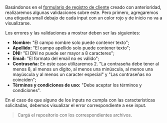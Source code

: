 Basándonos en el [formulario de registro de cliente](mumukiproject/mumuki-guia-html-ejercitacion-formularios-generico/4) creado con anterioridad, realizaremos algunas validaciones sobre este. Pero primero, agregaremos una etiqueta small debajo de cada input con un color rojo y de inicio no va a visualizarse.

Los errores y las validaciones a mostrar deben ser las siguientes:

- **Nombre:** "El campo nombre solo puede contener texto";
- **Apellido:** "El campo apellido solo puede contener texto";
- **DNI:** "El DNI no puede ser mayor a 8 caracteres";
- **Email:** "El formato del email no es válido";
- **Contraseña:** En este caso utilizaremos 2. "La contraseña debe tener al menos 8, al menos un dígito, al menos una minúscula, al menos una mayúscula y al menos un caracter especial" y "Las contraseñas no coinciden";
- **Términos y condiciones de uso:** "Debe aceptar los términos y condiciones".

En el caso de que alguno de los inputs no cumpla con las características solicitadas, debemos visualizar el error correspondiente a ese input.

> Cargá el repositorio con los correspondientes archivos.